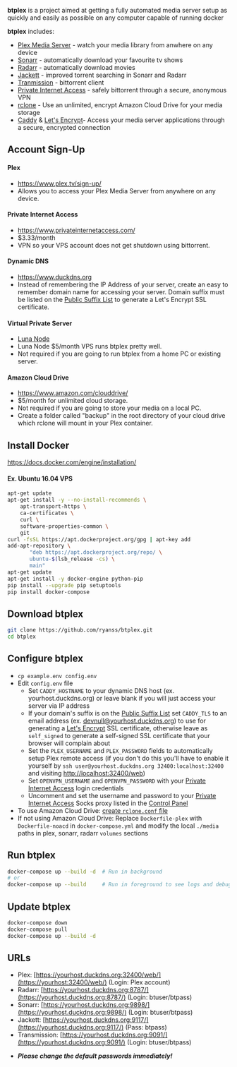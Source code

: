 **btplex** is a project aimed at getting a fully automated media server setup as quickly
and easily as possible on any computer capable of running docker


**btplex** includes:
* [Plex Media Server](https://www.plex.tv) - watch your media library from
  anwhere on any device
* [Sonarr](https://sonarr.tv) - automatically download your favourite tv shows
* [Radarr](https://radarr.video) - automatically download movies
* [Jackett](https://github.com/Jackett/Jackett) - improved torrent searching in
  Sonarr and Radarr
* [Tranmission](https://transmissionbt.com) - bittorrent client
* [Private Internet Access](https://www.privateinternetaccess.com/) - safely
  bittorrent through a secure, anonymous VPN
* [rclone](http://rclone.org) - Use an unlimited, encrypt Amazon Cloud Drive for your media storage
* [Caddy](https://caddyserver.com) & [Let's Encrypt](https://letsencrypt.org)- Access
  your media server applications through a secure, encrypted connection


## Account Sign-Up

#### Plex
* https://www.plex.tv/sign-up/
* Allows you to access your Plex Media Server from anywhere on any device.

#### Private Internet Access
* https://www.privateinternetaccess.com/
* $3.33/month
* VPN so your VPS account does not get shutdown using bittorrent.

#### Dynamic DNS
* https://www.duckdns.org
* Instead of remembering the IP Address of your server, create an easy to
  remember domain name for accessing your server. Domain suffix must be listed on
  the [Public Suffix List](https://publicsuffix.org/list/public_suffix_list.dat)
  to generate a Let's Encrypt SSL certificate.

#### Virtual Private Server 
* [Luna Node](https://dynamic.lunanode.com/info?r=6310)
* Luna Node $5/month VPS runs btplex pretty well.
* Not required if you are going to run btplex from a home PC or existing server.

#### Amazon Cloud Drive
* https://www.amazon.com/clouddrive/
* $5/month for unlimited cloud storage.
* Not required if you are going to store your media on a local PC.
* Create a folder called "backup" in the root directory of your cloud drive
  which rclone will mount in your Plex container.



## Install Docker
https://docs.docker.com/engine/installation/


#### Ex. Ubuntu 16.04 VPS
```bash
apt-get update
apt-get install -y --no-install-recommends \
    apt-transport-https \
    ca-certificates \
    curl \
    software-properties-common \
    git
curl -fsSL https://apt.dockerproject.org/gpg | apt-key add
add-apt-repository \
       "deb https://apt.dockerproject.org/repo/ \
       ubuntu-$(lsb_release -cs) \
       main"
apt-get update
apt-get install -y docker-engine python-pip
pip install --upgrade pip setuptools
pip install docker-compose
```


## Download btplex
```bash
git clone https://github.com/ryanss/btplex.git
cd btplex
```

 
## Configure btplex
* `cp example.env config.env`
* Edit `config.env` file
  * Set `CADDY_HOSTNAME` to your dynamic DNS host (ex. yourhost.duckdns.org) or
    leave blank if you will just access your server via IP address
  * If your domain's suffix is on the
    [Public Suffix List](https://publicsuffix.org/list/public_suffix_list.dat)
    set `CADDY_TLS` to an email address (ex. devnull@yourhost.duckdns.org) to
    use for generating a [Let's Encrypt](https://letsencrypt.org) SSL
    certificate, otherwise leave as `self_signed` to generate a self-signed SSL
    certificate that your browser will complain about
  * Set the `PLEX_USERNAME` and `PLEX_PASSWORD` fields to automatically setup
    Plex remote access (if you don't do this you'll have to enable it yourself by
    `ssh user@yourhost.duckdns.org 32400:localhost:32400` and visiting
    [http://localhost:32400/web](http://localhost:32400/web))
  * Set `OPENVPN_USERNAME` and `OPENVPN_PASSWORD` with your
    [Private Internet Access](https://www.privateinternetaccess.com/) login credentials
  * Uncomment and set the username and password to your
    [Private Internet Access](https://www.privateinternetaccess.com/) Socks proxy listed in the
    [Control Panel](https://www.privateinternetaccess.com/pages/client-control-panel)
* To use Amazon Cloud Drive: [create `rclone.conf` file](README-rclone.md)
* If not using Amazon Cloud Drive: Replace `Dockerfile-plex` with `Dockerfile-noacd`
  in `docker-compose.yml` and modify the local `./media` paths in plex, sonarr,
  radarr `volumes` sections


## Run btplex
```bash
docker-compose up --build -d  # Run in background
# or
docker-compose up --build     # Run in foreground to see logs and debug issues
```


## Update btplex
```bash
docker-compose down
docker-compose pull
docker-compose up --build -d
```


## URLs

- Plex: [https://yourhost.duckdns.org:32400/web/](https://yourhost:32400/web/) (Login: Plex account)
- Radarr: [https://yourhost.duckdns.org:8787/](https://yourhost.duckdns.org:8787/) (Login: btuser/btpass)
- Sonarr: [https://yourhost.duckdns.org:9898/](https://yourhost.duckdns.org:9898/) (Login: btuser/btpass)
- Jackett: [https://yourhost.duckdns.org:9117/](https://yourhost.duckdns.org:9117/) (Pass: btpass)
- Transmission: [https://yourhost.duckdns.org:9091/](https://yourhost.duckdns.org:9091/) (Login: btuser/btpass)
* **_Please change the default passwords immediately!_**
